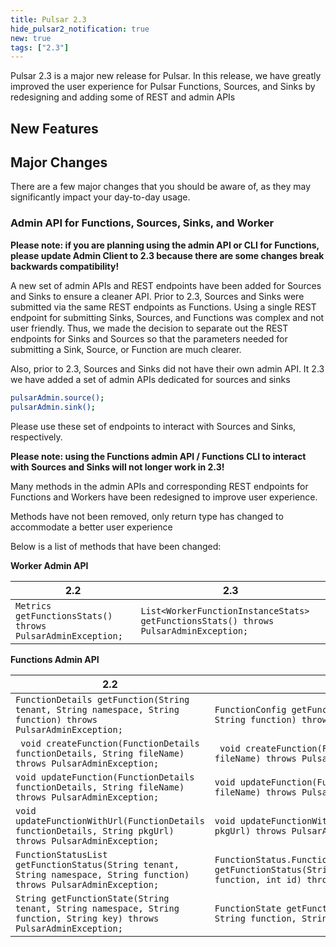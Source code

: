 ```yaml
---
title: Pulsar 2.3
hide_pulsar2_notification: true
new: true
tags: ["2.3"]
---
```


Pulsar 2.3 is a major new release for Pulsar. In this release, we have greatly improved the user experience for Pulsar Functions, Sources, and Sinks by redesigning and adding some of REST and admin APIs 
## New Features 


## Major Changes

There are a few major changes that you should be aware of, as they may significantly impact your day-to-day usage.

### Admin API for Functions, Sources, Sinks, and Worker

<b>Please note: if you are planning using the admin API or CLI for Functions, please update Admin Client to 2.3 because there are some changes break backwards compatibility!</b>

A new set of admin APIs and REST endpoints have been added for Sources and Sinks to ensure a cleaner API.  Prior to 2.3, Sources and Sinks were submitted via the same REST endpoints as Functions.  Using a  single REST endpoint for submitting Sinks, Sources, and Functions was complex and not user friendly. Thus, we made the decision to separate out the REST endpoints for Sinks and Sources so that the parameters needed for submitting a Sink, Source, or Function are much clearer. 

Also, prior to 2.3, Sources and Sinks did not have their own admin API.  It 2.3 we have added a set of admin APIs dedicated for sources and sinks

```bash
pulsarAdmin.source();
pulsarAdmin.sink();
```

Please use these set of endpoints to interact with Sources and Sinks, respectively.

<b>Please note:  using the Functions admin API / Functions CLI to interact with Sources and Sinks will not longer work in 2.3!</b>

Many methods in the admin APIs and corresponding REST endpoints for Functions and Workers have been redesigned to improve user experience. 

Methods have not been removed, only return type has changed to accommodate a better user experience

Below is a list of methods that have been changed:

<b>Worker Admin API</b>

| 2.2 | 2.3 |
|-----|-----|
|```Metrics getFunctionsStats() throws PulsarAdminException;```| ```List<WorkerFunctionInstanceStats> getFunctionsStats() throws PulsarAdminException;```|


<b>Functions Admin API</b>

| 2.2 | 2.3 |
|-----|-----|
|```FunctionDetails getFunction(String tenant, String namespace, String function) throws PulsarAdminException;```| ```FunctionConfig getFunction(String tenant, String namespace, String function) throws PulsarAdminException;```|
|``` void createFunction(FunctionDetails functionDetails, String fileName) throws PulsarAdminException;```|``` void createFunction(FunctionConfig functionConfig, String fileName) throws PulsarAdminException;```|
|```void updateFunction(FunctionDetails functionDetails, String fileName) throws PulsarAdminException;```|```void updateFunction(FunctionConfig functionConfig, String fileName) throws PulsarAdminException;```|
|```void updateFunctionWithUrl(FunctionDetails functionDetails, String pkgUrl) throws PulsarAdminException;```|```void updateFunctionWithUrl(FunctionConfig functionConfig, String pkgUrl) throws PulsarAdminException;```|
|```FunctionStatusList getFunctionStatus(String tenant, String namespace, String function) throws PulsarAdminException;```|```FunctionStatus.FunctionInstanceStatus.FunctionInstanceStatusData getFunctionStatus(String tenant, String namespace, String function, int id) throws PulsarAdminException;```|
|```String getFunctionState(String tenant, String namespace, String function, String key) throws PulsarAdminException;```|```FunctionState getFunctionState(String tenant, String namespace, String function, String key) throws PulsarAdminException;```|
